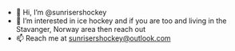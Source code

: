 - 👋 Hi, I’m @sunrisershockey
- 👀 I’m interested in ice hockey and if you are too and living in the Stavanger, Norway area then reach out
- 📫 Reach me at sunrisershockey@outlook.com

<!---
sunrisershockey/sunrisershockey is a ✨ special ✨ repository because its `README.md` (this file) appears on your GitHub profile.
You can click the Preview link to take a look at your changes.
--->
